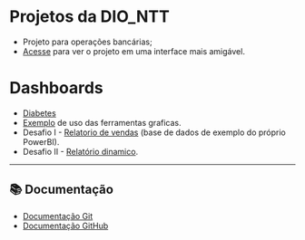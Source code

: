 # Projetos da DIO_NTT

- Projeto para operações bancárias;
- [Acesse](https://deploys.streamlit.app/) para ver o projeto em uma interface mais amigável.

# Dashboards

 - [Diabetes](https://app.powerbi.com/view?r=eyJrIjoiMGE1OWY3ODQtZTlmNC00OWM3LThiNDItZGY5NTMyM2MzYzY1IiwidCI6ImU0M2Y1NzdhLWEzNjktNGQ4My05MjliLTdlNzc3MDYwNmFmOCJ9)
 - [Exemplo](https://app.powerbi.com/view?r=eyJrIjoiOWE4ZWU2ZjEtZjkwMy00ODE5LWFjNjItYTRjNTA4NzY2MmVhIiwidCI6ImU0M2Y1NzdhLWEzNjktNGQ4My05MjliLTdlNzc3MDYwNmFmOCJ9) de uso das ferramentas graficas.
 - Desafio I - [Relatorio de vendas](https://app.powerbi.com/view?r=eyJrIjoiNTk3NDdjZGYtOTQ4ZS00M2RkLWE4ZDEtOTViMDcwOWYzMzVmIiwidCI6ImU0M2Y1NzdhLWEzNjktNGQ4My05MjliLTdlNzc3MDYwNmFmOCJ9) (base de dados de exemplo do próprio PowerBI).
 - Desafio II - [Relatório dinamico](https://app.powerbi.com/view?r=eyJrIjoiNGE1ZGIwZjktYWQ2NS00Mzg2LWE3YTQtZmYzNTc0NGQ2NzdlIiwidCI6ImU0M2Y1NzdhLWEzNjktNGQ4My05MjliLTdlNzc3MDYwNmFmOCJ9).

---

## 📚 Documentação

- [Documentação Git](https://git-scm.com/doc)
- [Documentação GitHub](https://docs.github.com/)



